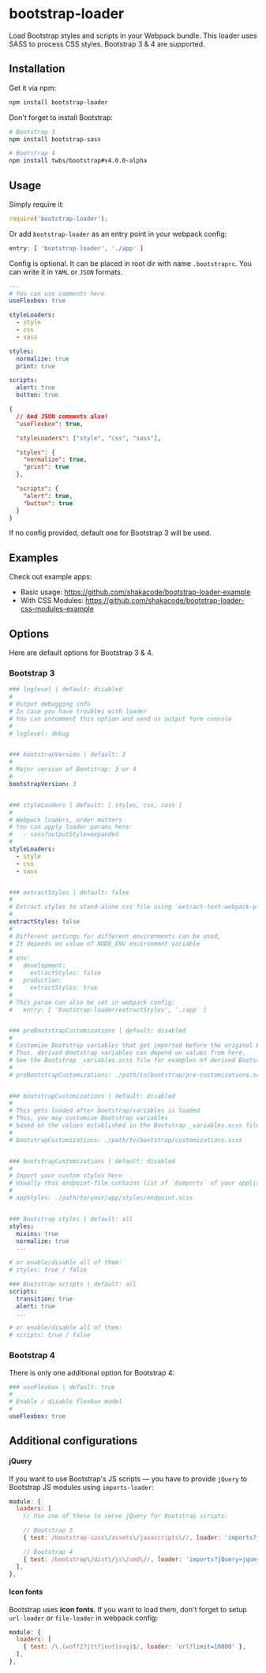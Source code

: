 # bootstrap-loader

Load Bootstrap styles and scripts in your Webpack bundle. This loader uses SASS to process CSS styles. Bootstrap 3 & 4 are supported.

## Installation

Get it via npm:

```bash
npm install bootstrap-loader
```

Don't forget to install Bootstrap:

```bash
# Bootstrap 3
npm install bootstrap-sass

# Bootstrap 4
npm install twbs/bootstrap#v4.0.0-alpha
```

## Usage

Simply require it:

```js
require('bootstrap-loader');
```

Or add `bootstrap-loader` as an entry point in your webpack config:

```js
entry: [ 'bootstrap-loader', './app' ]
```

Config is optional. It can be placed in root dir with name `.bootstraprc`. You can write it in `YAML` or `JSON` formats.

```yaml
---
# You can use comments here
useFlexbox: true

styleLoaders:
  - style
  - css
  - sass

styles:
  normalize: true
  print: true

scripts:
  alert: true
  button: true
```

```json
{
  // And JSON comments also!
  "useFlexbox": true,

  "styleLoaders": ["style", "css", "sass"],

  "styles": {
    "normalize": true,
    "print": true
  },

  "scripts": {
    "alert": true,
    "button": true
  }
}
```

If no config provided, default one for Bootstrap 3 will be used.

## Examples

Check out example apps:

* Basic usage: https://github.com/shakacode/bootstrap-loader-example
* With CSS Modules: https://github.com/shakacode/bootstrap-loader-css-modules-example

## Options

Here are default options for Bootstrap 3 & 4.

### Bootstrap 3

```yaml
### loglevel | default: disabled
#
# Output debugging info
# In case you have troubles with loader
# You can uncomment this option and send us output form console
#
# loglevel: debug


### bootstrapVersion | default: 3
#
# Major version of Bootstrap: 3 or 4
#
bootstrapVersion: 3


### styleLoaders | default: [ styles, css, sass ]
#
# Webpack loaders, order matters
# You can apply loader params here:
#   - sass?outputStyle=expanded
#
styleLoaders:
  - style
  - css
  - sass


### extractStyles | default: false
#
# Extract styles to stand-alone css file using `extract-text-webpack-plugin`
#
extractStyles: false
#
# Different settings for different environments can be used,
# It depends on value of NODE_ENV environment variable
#
# env:
#   development:
#     extractStyles: false
#   production:
#     extractStyles: true
#
# This param can also be set in webpack config:
#   entry: [ 'bootstrap-loader/extractStyles', './app' ]


### preBootstrapCustomizations | default: disabled
#
# Customize Bootstrap variables that get imported before the original Bootstrap variables.
# Thus, derived Bootstrap variables can depend on values from here.
# See the Bootstrap _variables.scss file for examples of derived Bootstrap variables.
#
# preBootstrapCustomizations: ./path/to/bootstrap/pre-customizations.scss


### bootstrapCustomizations | default: disabled
#
# This gets loaded after bootstrap/variables is loaded
# Thus, you may customize Bootstrap variables
# based on the values established in the Bootstrap _variables.scss file
#
# bootstrapCustomizations: ./path/to/bootstrap/customizations.scss


### bootstrapCustomizations | default: disabled
#
# Import your custom styles here
# Usually this endpoint-file contains list of `@imports` of your application styles
#
# appStyles: ./path/to/your/app/styles/endpoint.scss


### Bootstrap styles | default: all
styles:
  mixins: true
  normalize: true
  ...

# or enable/disable all of them:
# styles: true / false

### Bootstrap scripts | default: all
scripts:
  transition: true
  alert: true
  ...

# or enable/disable all of them:
# scripts: true / false
```

### Bootstrap 4

There is only one additional option for Bootstrap 4:

```yaml
### useFlexbox | default: true
#
# Enable / disable flexbox model
#
useFlexbox: true
```

## Additional configurations

#### jQuery

If you want to use Bootstrap's JS scripts — you have to provide `jQuery` to Bootstrap JS modules using `imports-loader`:

```js
module: {
  loaders: [
    // Use one of these to serve jQuery for Bootstrap scripts:

    // Bootstrap 3
    { test: /bootstrap-sass\/assets\/javascripts\//, loader: 'imports?jQuery=jquery' },

    // Bootstrap 4
    { test: /bootstrap\/dist\/js\/umd\//, loader: 'imports?jQuery=jquery' },
  ],
},
```

#### Icon fonts

Bootstrap uses **icon fonts**. If you want to load them, don't forget to setup `url-loader` or `file-loader` in webpack config:

```js
module: {
  loaders: [
    { test: /\.(woff2?|ttf|eot|svg)$/, loader: 'url?limit=10000' },
  ],
},
```
